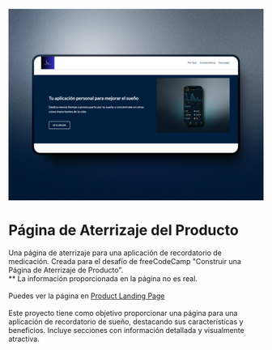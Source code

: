 ![Página de Aterrizaje del Producto](images/previewlanding.png)

# Página de Aterrizaje del Producto
Una página de aterrizaje para una aplicación de recordatorio de medicación. Creada para el desafío de freeCodeCamp "Construir una Página de Aterrizaje de Producto". <br/>
** La información proporcionada en la página no es real.<br/><br/>
Puedes ver la página en [Product Landing Page](https://codepen.io/GalloBruno/pen/VYZyOGL)<br/><br/>
Este proyecto tiene como objetivo proporcionar una página para una aplicación de recordatorio de sueño, destacando sus características y beneficios. Incluye secciones con información detallada y visualmente atractiva.<br/><br/>